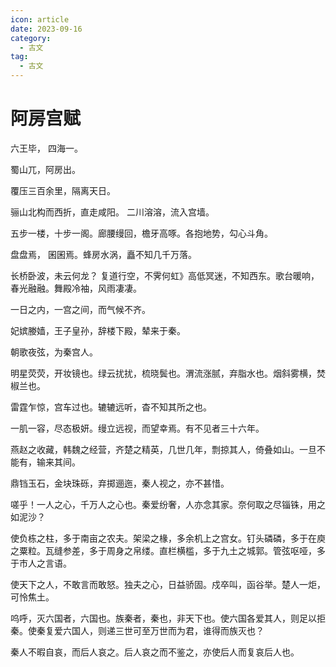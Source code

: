 ```yaml
---
icon: article
date: 2023-09-16
category:
  - 古文
tag:
  - 古文
---
```


# 阿房宫赋


<!-- more -->

六王毕， 四海一。 

蜀山兀，阿房出。 

覆压三百余里，隔离天日。 

骊山北构而西折，直走咸阳。 二川溶溶，流入宫墙。

五步一楼，十步一阁。廊腰缦回，檐牙高啄。各抱地势，勾心斗角。

盘盘焉， 囷囷焉。蜂房水涡，矗不知几千万落。

长桥卧波，未云何龙？ 复道行空，不霁何虹》高低冥迷，不知西东。歌台暖响，春光融融。舞殿冷袖，风雨凄凄。

一日之内，一宫之间，而气候不齐。

妃嫔媵嫱，王子皇孙，辞楼下殿，辇来于秦。

朝歌夜弦，为秦宫人。

明星荧荧，开妆镜也。绿云扰扰，梳晓鬓也。渭流涨腻，弃脂水也。烟斜雾横，焚椒兰也。

雷霆乍惊，宫车过也。辘辘远听，杳不知其所之也。

一肌一容，尽态极妍。缦立远视，而望幸焉。有不见者三十六年。

燕赵之收藏，韩魏之经营，齐楚之精英，几世几年，剽掠其人，倚叠如山。一旦不能有，输来其间。

鼎铛玉石，金块珠砾，弃掷逦迤，秦人视之，亦不甚惜。


嗟乎！一人之心，千万人之心也。秦爱纷奢，人亦念其家。奈何取之尽锱铢，用之如泥沙？

使负栋之柱，多于南亩之农夫。架梁之椽，多余机上之宫女。钉头磷磷，多于在庾之粟粒。瓦缝参差，多于周身之帛缕。直栏横槛，多于九土之城郭。管弦呕哑，多于市人之言语。

使天下之人，不敢言而敢怒。独夫之心，日益骄固。戍卒叫，函谷举。楚人一炬，可怜焦土。


呜呼，灭六国者，六国也。族秦者，秦也，非天下也。使六国各爱其人，则足以拒秦。使秦复爱六国人，则递三世可至万世而为君，谁得而族灭也？

秦人不暇自哀，而后人哀之。后人哀之而不鉴之，亦使后人而复哀后人也。